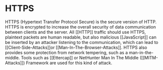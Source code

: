 # HTTPS

HTTPS (Hypertext Transfer Protocol Secure) is the secure version of HTTP. HTTPS is encrypted to increase the overall security of data communication between clients and the server. All [[HTTP]] traffic should use HTTPS, plaintext packets are human readable, but also malicious [[JavaScript]] can be inserted by an attacker listening to the communication, which can lead to [[Client-Side-Attacks]]or [[Man-In-The-Browser-Attacks]]. HTTPS also provides some protection from network tempering, such as a man-in-the-middle. Tools such as [[Ettercap]] or NetHunter Man In The Middle ([[MITM-Attacks]]) Framework are used for this kind of attack.

